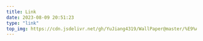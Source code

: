 ```yaml
---
title: Link
date: 2023-08-09 20:51:23
type: "link"
top_img: https://cdn.jsdelivr.net/gh/YuJiang4319/WallPaper@master/%E9%AC%BC%E5%88%80/44_Stella_4k.jpg
---
```

